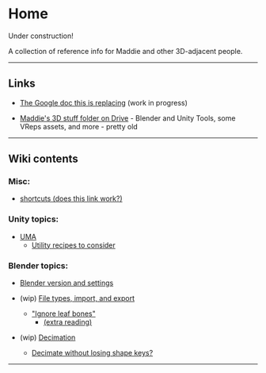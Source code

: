 # Home


Under construction!

A collection of reference info for Maddie and other 3D-adjacent people.

---

## Links

- [The Google doc this is replacing](https://docs.google.com/document/d/1_os9t3BppnVVzej5-ASaI3BF4jyhw0kydfoFVhJAD3s/edit) (work in progress)

- [Maddie's 3D stuff folder on Drive](https://drive.google.com/drive/folders/1k9FPoBdq8tVuzVav4PdB2yS3InUud5Xr?usp=sharing) - Blender and Unity Tools, some VReps assets, and more - pretty old

---

## Wiki contents

### Misc:

- [shortcuts (does this link work?)](pages/maddies-shortcuts-ref.md)

### Unity topics:

- [UMA](pages/uma.md)
  - [Utility recipes to consider](pages/uma.md#utility-recipes-i-recommend-downloads)

### Blender topics:

- [Blender version and settings](pages/blender-settings.md)

- (wip) [File types, import, and export](pages/blender-import-and-export.md)
  - ["Ignore leaf bones"](pages/blender-import-and-export.md#ignore-leaf-bones)
    - [(extra reading)](pages/blender-ignore-leaf-bones.md)

- (wip) [Decimation](pages/blender-decimation.md)
  - [Decimate without losing shape keys?](pages/blender-decimation.md#decimate-without-losing-shape-keys)


---
